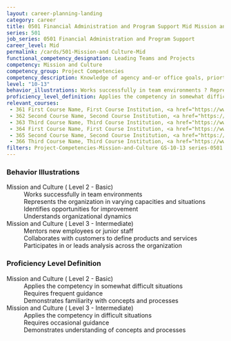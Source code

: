 ```yaml
---
layout: career-planning-landing
category: career
title: 0501 Financial Administration and Program Support Mid Mission and Culture
series: 501
job_series: 0501 Financial Administration and Program Support
career_level: Mid
permalink: /cards/501-Mission-and Culture-Mid
functional_competency_designation: Leading Teams and Projects
competency: Mission and Culture
competency_group: Project Competencies
competency_description: Knowledge of agency and-or office goals, priorties, purpose, and its underlying values; ability to contribute to agency and-or office success, improvements, and workforce development 
level: "10-13"
behavior_illustrations: Works successfully in team environments ? Represents the organization in varying capacities and situations ? Identifies opportunities for improvement ? Understands organizational dynamics ? Mentors new employees or junior staff ? Collaborates with customers to define products and services ? Participates in or leads analysis across the organization
proficiency_level_definition: Applies the competency in somewhat difficult situations ? Requires frequent guidance ? Demonstrates familiarity with concepts and processes ? Applies the competency in difficult situations ? Requires occasional guidance ? Demonstrates understanding of concepts and processes
relevant_courses: 
 - 361 First Course Name, First Course Institution, <a href="https://www.cfo.gov">www.cfo.gov</a>
 - 362 Second Course Name, Second Course Institution, <a href="https://www.cfo.gov">www.cfo.gov</a>
 - 363 Third Course Name, Third Course Institution, <a href="https://www.cfo.gov">www.cfo.gov</a>
 - 364 First Course Name, First Course Institution, <a href="https://www.cfo.gov">www.cfo.gov</a>
 - 365 Second Course Name, Second Course Institution, <a href="https://www.cfo.gov">www.cfo.gov</a>
 - 366 Third Course Name, Third Course Institution, <a href="https://www.cfo.gov">www.cfo.gov</a>
filters: Project-Competencies-Mission-and-Culture GS-10-13 series-0501
---
```


<div class="desktop:grid-col-6 margin-y-205">
  <div class="border-top-05 bg-white padding-2 shadow-5 height-full members-hover border-1px border-gray-30 border-top-orange radius-lg">
    <h3>Behavior Illustrations</h3>
    <dl class="text-base"><dt>Mission and Culture ( Level 2 - Basic)</dt><dd>Works successfully in team environments </dd><dd> Represents the organization in varying capacities and situations </dd><dd> Identifies opportunities for improvement </dd><dd> Understands organizational dynamics</dd><dt>Mission and Culture ( Level 3 - Intermediate)</dt><dd>Mentors new employees or junior staff </dd><dd> Collaborates with customers to define products and services </dd><dd> Participates in or leads analysis across the organization</dd></dl>
  </div>
</div>
<div class="desktop:grid-col-6 margin-y-205">
  <div class="border-top-05 bg-white padding-2 shadow-5 height-full members-hover border-1px border-gray-30 border-top-orange radius-lg">
    <h3>Proficiency Level Definition</h3>
    <dl class="text-base"><dt>Mission and Culture ( Level 2 - Basic)</dt><dd>Applies the competency in somewhat difficult situations </dd><dd> Requires frequent guidance </dd><dd> Demonstrates familiarity with concepts and processes</dd><dt>Mission and Culture ( Level 3 - Intermediate)</dt><dd>Applies the competency in difficult situations </dd><dd> Requires occasional guidance </dd><dd> Demonstrates understanding of concepts and processes</dd></dl>
  </div>
</div>